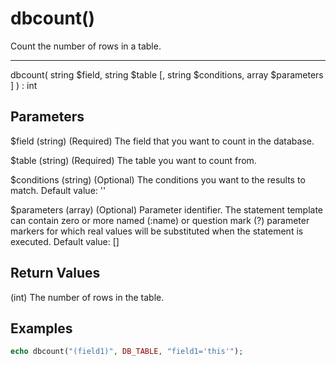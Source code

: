 # dbcount()

Count the number of rows in a table.

---

dbcount( string $field, string $table [, string $conditions, array $parameters ] ) : int

## Parameters

$field (string) (Required) The field that you want to count in the database.

$table (string) (Required) The table you want to count from.

$conditions (string) (Optional) The conditions you want to the results to match. Default value: ''

$parameters (array) (Optional) Parameter identifier. The statement template can contain zero or more named (:name) or question mark (?) parameter markers for which real values will be substituted when the statement is executed. Default value: []

## Return Values

(int) The number of rows in the table.

## Examples

```php
echo dbcount("(field1)", DB_TABLE, "field1='this'");
```
